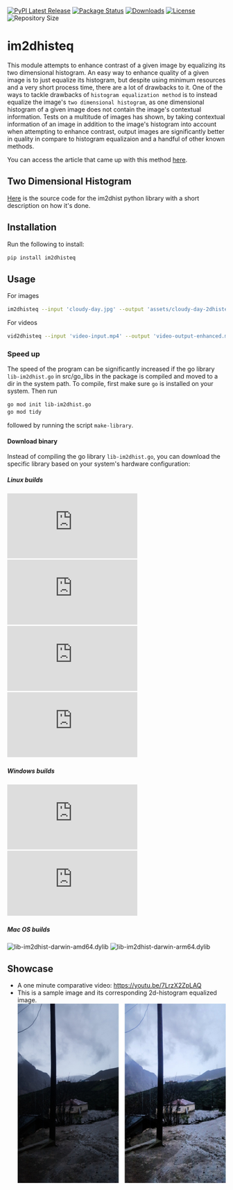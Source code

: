 [![PyPI Latest Release](https://img.shields.io/pypi/v/im2dhisteq.svg)](https://pypi.org/project/im2dhisteq/) [![Package Status](https://img.shields.io/pypi/status/im2dhisteq.svg)](https://pypi.org/project/im2dhisteq/) [![Downloads](https://pepy.tech/badge/im2dhisteq)](https://pepy.tech/project/im2dhisteq) [![License](https://img.shields.io/pypi/l/im2dhisteq.svg)](https://github.com/Mamdasn/im2dhisteq/blob/main/LICENSE) ![Repository Size](https://img.shields.io/github/repo-size/mamdasn/im2dhisteq)

# im2dhisteq
This module attempts to enhance contrast of a given image by equalizing its two dimensional histogram. An easy way to enhance quality of a given image is to just equalize its histogram, but despite using minimum resources and a very short process time, there are a lot of drawbacks to it.
One of the ways to tackle drawbacks of `histogram equalization method` is to instead equalize the image's `two dimensional histogram`, as one dimensional histogram of a given image does not contain the image's contextual information. Tests on a multitude of images has shown, by taking contextual information of an image in addition to the image's histogram into account when attempting to enhance contrast, output images are significantly better in quality in compare to histogram equalizaion and a handful of other known methods.

You can access the article that came up with this method [here](https://www.researchgate.net/publication/256822485_Two-dimensional_histogram_equalization_and_contrast_enhancement).

## Two Dimensional Histogram
[Here](https://github.com/Mamdasn/im2dhist) is the source code for the im2dhist python library with a short description on how it's done.

## Installation

Run the following to install:

```python
pip install im2dhisteq
```

## Usage

For images
```Bash
im2dhisteq --input 'cloudy-day.jpg' --output 'assets/cloudy-day-2dhisteq.jpg' --w 6
```
For videos
```Bash
vid2dhisteq --input 'video-input.mp4' --output 'video-output-enhanced.mp4' --w 6
```
### Speed up
The speed of the program can be significantly increased if the go library `lib-im2dhist.go` in src/go_libs in the package is compiled and moved to a dir in the system path.
To compile, first make sure `go` is installed on your system. Then run
```Bash
go mod init lib-im2dhist.go
go mod tidy
```
followed by running the script `make-library`.

#### Download binary
Instead of compiling the go library `lib-im2dhist.go`, you can download the specific library based on your system's hardware configuration:
##### Linux builds
![lib-im2dhist-linux-amd64.so](https://github.com/Mamdasn/im2dhisteq/releases/download/v1.0.12/lib-im2dhist-linux-amd64.so)
![lib-im2dhist-linux-arm64.so](https://github.com/Mamdasn/im2dhisteq/releases/download/v1.0.12/lib-im2dhist-linux-arm64.so)
![lib-im2dhist-linux-arm.so](https://github.com/Mamdasn/im2dhisteq/releases/download/v1.0.12/lib-im2dhist-linux-arm.so)
![lib-im2dhist-linux-386.so](https://github.com/Mamdasn/im2dhisteq/releases/download/v1.0.12/lib-im2dhist-linux-386.so)
##### Windows builds
![lib-im2dhist-windows-amd64.dll](https://github.com/Mamdasn/im2dhisteq/releases/download/v1.0.12/lib-im2dhist-windows-amd64.dll)
![lib-im2dhist-windows-386.dll](https://github.com/Mamdasn/im2dhisteq/releases/download/v1.0.12/lib-im2dhist-windows-386.dll)
##### Mac OS builds
![lib-im2dhist-darwin-amd64.dylib](https://github.com/Mamdasn/im2dhisteq/releases/download/v1.0.12/lib-im2dhist-darwin-amd64.dylib)
![lib-im2dhist-darwin-arm64.dylib](https://github.com/Mamdasn/im2dhisteq/releases/download/v1.0.12/lib-im2dhist-darwin-arm64.dylib)

## Showcase
* A one minute comparative video: https://youtu.be/7LrzX2ZpLAQ
* This is a sample image and its corresponding 2d-histogram equalized image.
![cloudy-day-original-im2dhisteq.jpg Image](https://raw.githubusercontent.com/Mamdasn/im2dhisteq/main/assets/cloudy-day-original-im2dhisteq.jpg "cloudy-day-original-im2dhisteq.jpg Image")
